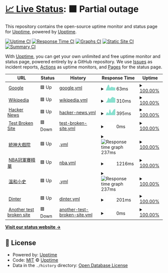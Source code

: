 # [📈 Live Status](https://demo.upptime.js.org): <!--live status--> **🟧 Partial outage**

This repository contains the open-source uptime monitor and status page for [Upptime](https://upptime.js.org), powered by [Upptime](https://github.com/upptime/upptime).

[![Uptime CI](https://github.com/upptime/upptime/workflows/Uptime%20CI/badge.svg)](https://github.com/upptime/upptime/actions?query=workflow%3A%22Uptime+CI%22)
[![Response Time CI](https://github.com/upptime/upptime/workflows/Response%20Time%20CI/badge.svg)](https://github.com/upptime/upptime/actions?query=workflow%3A%22Response+Time+CI%22)
[![Graphs CI](https://github.com/upptime/upptime/workflows/Graphs%20CI/badge.svg)](https://github.com/upptime/upptime/actions?query=workflow%3A%22Graphs+CI%22)
[![Static Site CI](https://github.com/upptime/upptime/workflows/Static%20Site%20CI/badge.svg)](https://github.com/upptime/upptime/actions?query=workflow%3A%22Static+Site+CI%22)
[![Summary CI](https://github.com/upptime/upptime/workflows/Summary%20CI/badge.svg)](https://github.com/upptime/upptime/actions?query=workflow%3A%22Summary+CI%22)

With [Upptime](https://upptime.js.org), you can get your own unlimited and free uptime monitor and status page, powered entirely by a GitHub repository. We use [Issues](https://github.com/upptime/upptime/issues) as incident reports, [Actions](https://github.com/upptime/upptime/actions) as uptime monitors, and [Pages](https://demo.upptime.js.org) for the status page.

<!--start: status pages-->
<!-- This summary is generated by Upptime (https://github.com/upptime/upptime) -->
<!-- Do not edit this manually, your changes will be overwritten -->
<!-- prettier-ignore -->
| URL | Status | History | Response Time | Uptime |
| --- | ------ | ------- | ------------- | ------ |
| <img alt="" src="https://favicons.githubusercontent.com/www.google.com" height="13"> [Google](https://www.google.com) | 🟩 Up | [google.yml](https://github.com/Lin-NZ/109403520upptime/commits/HEAD/history/google.yml) | <details><summary><img alt="Response time graph" src="./graphs/google/response-time-week.png" height="20"> 63ms</summary><br><a href="https://demo.upptime.js.org/history/google"><img alt="Response time 81" src="https://img.shields.io/endpoint?url=https%3A%2F%2Fraw.githubusercontent.com%2FLin-NZ%2F109403520upptime%2FHEAD%2Fapi%2Fgoogle%2Fresponse-time.json"></a><br><a href="https://demo.upptime.js.org/history/google"><img alt="24-hour response time 84" src="https://img.shields.io/endpoint?url=https%3A%2F%2Fraw.githubusercontent.com%2FLin-NZ%2F109403520upptime%2FHEAD%2Fapi%2Fgoogle%2Fresponse-time-day.json"></a><br><a href="https://demo.upptime.js.org/history/google"><img alt="7-day response time 63" src="https://img.shields.io/endpoint?url=https%3A%2F%2Fraw.githubusercontent.com%2FLin-NZ%2F109403520upptime%2FHEAD%2Fapi%2Fgoogle%2Fresponse-time-week.json"></a><br><a href="https://demo.upptime.js.org/history/google"><img alt="30-day response time 81" src="https://img.shields.io/endpoint?url=https%3A%2F%2Fraw.githubusercontent.com%2FLin-NZ%2F109403520upptime%2FHEAD%2Fapi%2Fgoogle%2Fresponse-time-month.json"></a><br><a href="https://demo.upptime.js.org/history/google"><img alt="1-year response time 81" src="https://img.shields.io/endpoint?url=https%3A%2F%2Fraw.githubusercontent.com%2FLin-NZ%2F109403520upptime%2FHEAD%2Fapi%2Fgoogle%2Fresponse-time-year.json"></a></details> | <details><summary><a href="https://demo.upptime.js.org/history/google">100.00%</a></summary><a href="https://demo.upptime.js.org/history/google"><img alt="All-time uptime 100.00%" src="https://img.shields.io/endpoint?url=https%3A%2F%2Fraw.githubusercontent.com%2FLin-NZ%2F109403520upptime%2FHEAD%2Fapi%2Fgoogle%2Fuptime.json"></a><br><a href="https://demo.upptime.js.org/history/google"><img alt="24-hour uptime 100.00%" src="https://img.shields.io/endpoint?url=https%3A%2F%2Fraw.githubusercontent.com%2FLin-NZ%2F109403520upptime%2FHEAD%2Fapi%2Fgoogle%2Fuptime-day.json"></a><br><a href="https://demo.upptime.js.org/history/google"><img alt="7-day uptime 100.00%" src="https://img.shields.io/endpoint?url=https%3A%2F%2Fraw.githubusercontent.com%2FLin-NZ%2F109403520upptime%2FHEAD%2Fapi%2Fgoogle%2Fuptime-week.json"></a><br><a href="https://demo.upptime.js.org/history/google"><img alt="30-day uptime 100.00%" src="https://img.shields.io/endpoint?url=https%3A%2F%2Fraw.githubusercontent.com%2FLin-NZ%2F109403520upptime%2FHEAD%2Fapi%2Fgoogle%2Fuptime-month.json"></a><br><a href="https://demo.upptime.js.org/history/google"><img alt="1-year uptime 100.00%" src="https://img.shields.io/endpoint?url=https%3A%2F%2Fraw.githubusercontent.com%2FLin-NZ%2F109403520upptime%2FHEAD%2Fapi%2Fgoogle%2Fuptime-year.json"></a></details>
| <img alt="" src="https://favicons.githubusercontent.com/en.wikipedia.org" height="13"> [Wikipedia](https://en.wikipedia.org) | 🟩 Up | [wikipedia.yml](https://github.com/Lin-NZ/109403520upptime/commits/HEAD/history/wikipedia.yml) | <details><summary><img alt="Response time graph" src="./graphs/wikipedia/response-time-week.png" height="20"> 310ms</summary><br><a href="https://demo.upptime.js.org/history/wikipedia"><img alt="Response time 264" src="https://img.shields.io/endpoint?url=https%3A%2F%2Fraw.githubusercontent.com%2FLin-NZ%2F109403520upptime%2FHEAD%2Fapi%2Fwikipedia%2Fresponse-time.json"></a><br><a href="https://demo.upptime.js.org/history/wikipedia"><img alt="24-hour response time 155" src="https://img.shields.io/endpoint?url=https%3A%2F%2Fraw.githubusercontent.com%2FLin-NZ%2F109403520upptime%2FHEAD%2Fapi%2Fwikipedia%2Fresponse-time-day.json"></a><br><a href="https://demo.upptime.js.org/history/wikipedia"><img alt="7-day response time 310" src="https://img.shields.io/endpoint?url=https%3A%2F%2Fraw.githubusercontent.com%2FLin-NZ%2F109403520upptime%2FHEAD%2Fapi%2Fwikipedia%2Fresponse-time-week.json"></a><br><a href="https://demo.upptime.js.org/history/wikipedia"><img alt="30-day response time 264" src="https://img.shields.io/endpoint?url=https%3A%2F%2Fraw.githubusercontent.com%2FLin-NZ%2F109403520upptime%2FHEAD%2Fapi%2Fwikipedia%2Fresponse-time-month.json"></a><br><a href="https://demo.upptime.js.org/history/wikipedia"><img alt="1-year response time 264" src="https://img.shields.io/endpoint?url=https%3A%2F%2Fraw.githubusercontent.com%2FLin-NZ%2F109403520upptime%2FHEAD%2Fapi%2Fwikipedia%2Fresponse-time-year.json"></a></details> | <details><summary><a href="https://demo.upptime.js.org/history/wikipedia">100.00%</a></summary><a href="https://demo.upptime.js.org/history/wikipedia"><img alt="All-time uptime 100.00%" src="https://img.shields.io/endpoint?url=https%3A%2F%2Fraw.githubusercontent.com%2FLin-NZ%2F109403520upptime%2FHEAD%2Fapi%2Fwikipedia%2Fuptime.json"></a><br><a href="https://demo.upptime.js.org/history/wikipedia"><img alt="24-hour uptime 100.00%" src="https://img.shields.io/endpoint?url=https%3A%2F%2Fraw.githubusercontent.com%2FLin-NZ%2F109403520upptime%2FHEAD%2Fapi%2Fwikipedia%2Fuptime-day.json"></a><br><a href="https://demo.upptime.js.org/history/wikipedia"><img alt="7-day uptime 100.00%" src="https://img.shields.io/endpoint?url=https%3A%2F%2Fraw.githubusercontent.com%2FLin-NZ%2F109403520upptime%2FHEAD%2Fapi%2Fwikipedia%2Fuptime-week.json"></a><br><a href="https://demo.upptime.js.org/history/wikipedia"><img alt="30-day uptime 100.00%" src="https://img.shields.io/endpoint?url=https%3A%2F%2Fraw.githubusercontent.com%2FLin-NZ%2F109403520upptime%2FHEAD%2Fapi%2Fwikipedia%2Fuptime-month.json"></a><br><a href="https://demo.upptime.js.org/history/wikipedia"><img alt="1-year uptime 100.00%" src="https://img.shields.io/endpoint?url=https%3A%2F%2Fraw.githubusercontent.com%2FLin-NZ%2F109403520upptime%2FHEAD%2Fapi%2Fwikipedia%2Fuptime-year.json"></a></details>
| <img alt="" src="https://favicons.githubusercontent.com/news.ycombinator.com" height="13"> [Hacker News](https://news.ycombinator.com) | 🟩 Up | [hacker-news.yml](https://github.com/Lin-NZ/109403520upptime/commits/HEAD/history/hacker-news.yml) | <details><summary><img alt="Response time graph" src="./graphs/hacker-news/response-time-week.png" height="20"> 395ms</summary><br><a href="https://demo.upptime.js.org/history/hacker-news"><img alt="Response time 341" src="https://img.shields.io/endpoint?url=https%3A%2F%2Fraw.githubusercontent.com%2FLin-NZ%2F109403520upptime%2FHEAD%2Fapi%2Fhacker-news%2Fresponse-time.json"></a><br><a href="https://demo.upptime.js.org/history/hacker-news"><img alt="24-hour response time 445" src="https://img.shields.io/endpoint?url=https%3A%2F%2Fraw.githubusercontent.com%2FLin-NZ%2F109403520upptime%2FHEAD%2Fapi%2Fhacker-news%2Fresponse-time-day.json"></a><br><a href="https://demo.upptime.js.org/history/hacker-news"><img alt="7-day response time 395" src="https://img.shields.io/endpoint?url=https%3A%2F%2Fraw.githubusercontent.com%2FLin-NZ%2F109403520upptime%2FHEAD%2Fapi%2Fhacker-news%2Fresponse-time-week.json"></a><br><a href="https://demo.upptime.js.org/history/hacker-news"><img alt="30-day response time 341" src="https://img.shields.io/endpoint?url=https%3A%2F%2Fraw.githubusercontent.com%2FLin-NZ%2F109403520upptime%2FHEAD%2Fapi%2Fhacker-news%2Fresponse-time-month.json"></a><br><a href="https://demo.upptime.js.org/history/hacker-news"><img alt="1-year response time 341" src="https://img.shields.io/endpoint?url=https%3A%2F%2Fraw.githubusercontent.com%2FLin-NZ%2F109403520upptime%2FHEAD%2Fapi%2Fhacker-news%2Fresponse-time-year.json"></a></details> | <details><summary><a href="https://demo.upptime.js.org/history/hacker-news">100.00%</a></summary><a href="https://demo.upptime.js.org/history/hacker-news"><img alt="All-time uptime 100.00%" src="https://img.shields.io/endpoint?url=https%3A%2F%2Fraw.githubusercontent.com%2FLin-NZ%2F109403520upptime%2FHEAD%2Fapi%2Fhacker-news%2Fuptime.json"></a><br><a href="https://demo.upptime.js.org/history/hacker-news"><img alt="24-hour uptime 100.00%" src="https://img.shields.io/endpoint?url=https%3A%2F%2Fraw.githubusercontent.com%2FLin-NZ%2F109403520upptime%2FHEAD%2Fapi%2Fhacker-news%2Fuptime-day.json"></a><br><a href="https://demo.upptime.js.org/history/hacker-news"><img alt="7-day uptime 100.00%" src="https://img.shields.io/endpoint?url=https%3A%2F%2Fraw.githubusercontent.com%2FLin-NZ%2F109403520upptime%2FHEAD%2Fapi%2Fhacker-news%2Fuptime-week.json"></a><br><a href="https://demo.upptime.js.org/history/hacker-news"><img alt="30-day uptime 100.00%" src="https://img.shields.io/endpoint?url=https%3A%2F%2Fraw.githubusercontent.com%2FLin-NZ%2F109403520upptime%2FHEAD%2Fapi%2Fhacker-news%2Fuptime-month.json"></a><br><a href="https://demo.upptime.js.org/history/hacker-news"><img alt="1-year uptime 100.00%" src="https://img.shields.io/endpoint?url=https%3A%2F%2Fraw.githubusercontent.com%2FLin-NZ%2F109403520upptime%2FHEAD%2Fapi%2Fhacker-news%2Fuptime-year.json"></a></details>
| <img alt="" src="https://favicons.githubusercontent.com/thissitedoesnotexist.koj.co" height="13"> [Test Broken Site](https://thissitedoesnotexist.koj.co) | 🟥 Down | [test-broken-site.yml](https://github.com/Lin-NZ/109403520upptime/commits/HEAD/history/test-broken-site.yml) | <details><summary><img alt="Response time graph" src="./graphs/test-broken-site/response-time-week.png" height="20"> 0ms</summary><br><a href="https://demo.upptime.js.org/history/test-broken-site"><img alt="Response time 0" src="https://img.shields.io/endpoint?url=https%3A%2F%2Fraw.githubusercontent.com%2FLin-NZ%2F109403520upptime%2FHEAD%2Fapi%2Ftest-broken-site%2Fresponse-time.json"></a><br><a href="https://demo.upptime.js.org/history/test-broken-site"><img alt="24-hour response time 0" src="https://img.shields.io/endpoint?url=https%3A%2F%2Fraw.githubusercontent.com%2FLin-NZ%2F109403520upptime%2FHEAD%2Fapi%2Ftest-broken-site%2Fresponse-time-day.json"></a><br><a href="https://demo.upptime.js.org/history/test-broken-site"><img alt="7-day response time 0" src="https://img.shields.io/endpoint?url=https%3A%2F%2Fraw.githubusercontent.com%2FLin-NZ%2F109403520upptime%2FHEAD%2Fapi%2Ftest-broken-site%2Fresponse-time-week.json"></a><br><a href="https://demo.upptime.js.org/history/test-broken-site"><img alt="30-day response time 0" src="https://img.shields.io/endpoint?url=https%3A%2F%2Fraw.githubusercontent.com%2FLin-NZ%2F109403520upptime%2FHEAD%2Fapi%2Ftest-broken-site%2Fresponse-time-month.json"></a><br><a href="https://demo.upptime.js.org/history/test-broken-site"><img alt="1-year response time 0" src="https://img.shields.io/endpoint?url=https%3A%2F%2Fraw.githubusercontent.com%2FLin-NZ%2F109403520upptime%2FHEAD%2Fapi%2Ftest-broken-site%2Fresponse-time-year.json"></a></details> | <details><summary><a href="https://demo.upptime.js.org/history/test-broken-site">100.00%</a></summary><a href="https://demo.upptime.js.org/history/test-broken-site"><img alt="All-time uptime 100.00%" src="https://img.shields.io/endpoint?url=https%3A%2F%2Fraw.githubusercontent.com%2FLin-NZ%2F109403520upptime%2FHEAD%2Fapi%2Ftest-broken-site%2Fuptime.json"></a><br><a href="https://demo.upptime.js.org/history/test-broken-site"><img alt="24-hour uptime 100.00%" src="https://img.shields.io/endpoint?url=https%3A%2F%2Fraw.githubusercontent.com%2FLin-NZ%2F109403520upptime%2FHEAD%2Fapi%2Ftest-broken-site%2Fuptime-day.json"></a><br><a href="https://demo.upptime.js.org/history/test-broken-site"><img alt="7-day uptime 100.00%" src="https://img.shields.io/endpoint?url=https%3A%2F%2Fraw.githubusercontent.com%2FLin-NZ%2F109403520upptime%2FHEAD%2Fapi%2Ftest-broken-site%2Fuptime-week.json"></a><br><a href="https://demo.upptime.js.org/history/test-broken-site"><img alt="30-day uptime 100.00%" src="https://img.shields.io/endpoint?url=https%3A%2F%2Fraw.githubusercontent.com%2FLin-NZ%2F109403520upptime%2FHEAD%2Fapi%2Ftest-broken-site%2Fuptime-month.json"></a><br><a href="https://demo.upptime.js.org/history/test-broken-site"><img alt="1-year uptime 100.00%" src="https://img.shields.io/endpoint?url=https%3A%2F%2Fraw.githubusercontent.com%2FLin-NZ%2F109403520upptime%2FHEAD%2Fapi%2Ftest-broken-site%2Fuptime-year.json"></a></details>
| <img alt="" src="https://favicons.githubusercontent.com/www.youtube.com" height="13"> [統神大戲院](https://www.youtube.com/c/%E7%B5%B1%E7%A5%9E%E5%A4%A7%E6%88%B2%E9%99%A2) | 🟩 Up | [.yml](https://github.com/Lin-NZ/109403520upptime/commits/HEAD/history/.yml) | <details><summary><img alt="Response time graph" src="./graphs//response-time-week.png" height="20"> 237ms</summary><br><a href="https://demo.upptime.js.org/history/"><img alt="Response time 254" src="https://img.shields.io/endpoint?url=https%3A%2F%2Fraw.githubusercontent.com%2FLin-NZ%2F109403520upptime%2FHEAD%2Fapi%2F%2Fresponse-time.json"></a><br><a href="https://demo.upptime.js.org/history/"><img alt="24-hour response time 244" src="https://img.shields.io/endpoint?url=https%3A%2F%2Fraw.githubusercontent.com%2FLin-NZ%2F109403520upptime%2FHEAD%2Fapi%2F%2Fresponse-time-day.json"></a><br><a href="https://demo.upptime.js.org/history/"><img alt="7-day response time 237" src="https://img.shields.io/endpoint?url=https%3A%2F%2Fraw.githubusercontent.com%2FLin-NZ%2F109403520upptime%2FHEAD%2Fapi%2F%2Fresponse-time-week.json"></a><br><a href="https://demo.upptime.js.org/history/"><img alt="30-day response time 254" src="https://img.shields.io/endpoint?url=https%3A%2F%2Fraw.githubusercontent.com%2FLin-NZ%2F109403520upptime%2FHEAD%2Fapi%2F%2Fresponse-time-month.json"></a><br><a href="https://demo.upptime.js.org/history/"><img alt="1-year response time 254" src="https://img.shields.io/endpoint?url=https%3A%2F%2Fraw.githubusercontent.com%2FLin-NZ%2F109403520upptime%2FHEAD%2Fapi%2F%2Fresponse-time-year.json"></a></details> | <details><summary><a href="https://demo.upptime.js.org/history/">100.00%</a></summary><a href="https://demo.upptime.js.org/history/"><img alt="All-time uptime 100.00%" src="https://img.shields.io/endpoint?url=https%3A%2F%2Fraw.githubusercontent.com%2FLin-NZ%2F109403520upptime%2FHEAD%2Fapi%2F%2Fuptime.json"></a><br><a href="https://demo.upptime.js.org/history/"><img alt="24-hour uptime 100.00%" src="https://img.shields.io/endpoint?url=https%3A%2F%2Fraw.githubusercontent.com%2FLin-NZ%2F109403520upptime%2FHEAD%2Fapi%2F%2Fuptime-day.json"></a><br><a href="https://demo.upptime.js.org/history/"><img alt="7-day uptime 100.00%" src="https://img.shields.io/endpoint?url=https%3A%2F%2Fraw.githubusercontent.com%2FLin-NZ%2F109403520upptime%2FHEAD%2Fapi%2F%2Fuptime-week.json"></a><br><a href="https://demo.upptime.js.org/history/"><img alt="30-day uptime 100.00%" src="https://img.shields.io/endpoint?url=https%3A%2F%2Fraw.githubusercontent.com%2FLin-NZ%2F109403520upptime%2FHEAD%2Fapi%2F%2Fuptime-month.json"></a><br><a href="https://demo.upptime.js.org/history/"><img alt="1-year uptime 100.00%" src="https://img.shields.io/endpoint?url=https%3A%2F%2Fraw.githubusercontent.com%2FLin-NZ%2F109403520upptime%2FHEAD%2Fapi%2F%2Fuptime-year.json"></a></details>
| <img alt="" src="https://favicons.githubusercontent.com/today.line.me" height="13"> [NBA冠軍賽精華](https://today.line.me/tw/v2/article/wJ5jMmR) | 🟩 Up | [nba.yml](https://github.com/Lin-NZ/109403520upptime/commits/HEAD/history/nba.yml) | <details><summary><img alt="Response time graph" src="./graphs/nba/response-time-week.png" height="20"> 1216ms</summary><br><a href="https://demo.upptime.js.org/history/nba"><img alt="Response time 858" src="https://img.shields.io/endpoint?url=https%3A%2F%2Fraw.githubusercontent.com%2FLin-NZ%2F109403520upptime%2FHEAD%2Fapi%2Fnba%2Fresponse-time.json"></a><br><a href="https://demo.upptime.js.org/history/nba"><img alt="24-hour response time 537" src="https://img.shields.io/endpoint?url=https%3A%2F%2Fraw.githubusercontent.com%2FLin-NZ%2F109403520upptime%2FHEAD%2Fapi%2Fnba%2Fresponse-time-day.json"></a><br><a href="https://demo.upptime.js.org/history/nba"><img alt="7-day response time 1216" src="https://img.shields.io/endpoint?url=https%3A%2F%2Fraw.githubusercontent.com%2FLin-NZ%2F109403520upptime%2FHEAD%2Fapi%2Fnba%2Fresponse-time-week.json"></a><br><a href="https://demo.upptime.js.org/history/nba"><img alt="30-day response time 858" src="https://img.shields.io/endpoint?url=https%3A%2F%2Fraw.githubusercontent.com%2FLin-NZ%2F109403520upptime%2FHEAD%2Fapi%2Fnba%2Fresponse-time-month.json"></a><br><a href="https://demo.upptime.js.org/history/nba"><img alt="1-year response time 858" src="https://img.shields.io/endpoint?url=https%3A%2F%2Fraw.githubusercontent.com%2FLin-NZ%2F109403520upptime%2FHEAD%2Fapi%2Fnba%2Fresponse-time-year.json"></a></details> | <details><summary><a href="https://demo.upptime.js.org/history/nba">100.00%</a></summary><a href="https://demo.upptime.js.org/history/nba"><img alt="All-time uptime 100.00%" src="https://img.shields.io/endpoint?url=https%3A%2F%2Fraw.githubusercontent.com%2FLin-NZ%2F109403520upptime%2FHEAD%2Fapi%2Fnba%2Fuptime.json"></a><br><a href="https://demo.upptime.js.org/history/nba"><img alt="24-hour uptime 100.00%" src="https://img.shields.io/endpoint?url=https%3A%2F%2Fraw.githubusercontent.com%2FLin-NZ%2F109403520upptime%2FHEAD%2Fapi%2Fnba%2Fuptime-day.json"></a><br><a href="https://demo.upptime.js.org/history/nba"><img alt="7-day uptime 100.00%" src="https://img.shields.io/endpoint?url=https%3A%2F%2Fraw.githubusercontent.com%2FLin-NZ%2F109403520upptime%2FHEAD%2Fapi%2Fnba%2Fuptime-week.json"></a><br><a href="https://demo.upptime.js.org/history/nba"><img alt="30-day uptime 100.00%" src="https://img.shields.io/endpoint?url=https%3A%2F%2Fraw.githubusercontent.com%2FLin-NZ%2F109403520upptime%2FHEAD%2Fapi%2Fnba%2Fuptime-month.json"></a><br><a href="https://demo.upptime.js.org/history/nba"><img alt="1-year uptime 100.00%" src="https://img.shields.io/endpoint?url=https%3A%2F%2Fraw.githubusercontent.com%2FLin-NZ%2F109403520upptime%2FHEAD%2Fapi%2Fnba%2Fuptime-year.json"></a></details>
| <img alt="" src="https://favicons.githubusercontent.com/www.youtube.com" height="13"> [溫和小史](https://www.youtube.com/user/stanleyslol) | 🟩 Up | [.yml](https://github.com/Lin-NZ/109403520upptime/commits/HEAD/history/.yml) | <details><summary><img alt="Response time graph" src="./graphs//response-time-week.png" height="20"> 237ms</summary><br><a href="https://demo.upptime.js.org/history/"><img alt="Response time 254" src="https://img.shields.io/endpoint?url=https%3A%2F%2Fraw.githubusercontent.com%2FLin-NZ%2F109403520upptime%2FHEAD%2Fapi%2F%2Fresponse-time.json"></a><br><a href="https://demo.upptime.js.org/history/"><img alt="24-hour response time 244" src="https://img.shields.io/endpoint?url=https%3A%2F%2Fraw.githubusercontent.com%2FLin-NZ%2F109403520upptime%2FHEAD%2Fapi%2F%2Fresponse-time-day.json"></a><br><a href="https://demo.upptime.js.org/history/"><img alt="7-day response time 237" src="https://img.shields.io/endpoint?url=https%3A%2F%2Fraw.githubusercontent.com%2FLin-NZ%2F109403520upptime%2FHEAD%2Fapi%2F%2Fresponse-time-week.json"></a><br><a href="https://demo.upptime.js.org/history/"><img alt="30-day response time 254" src="https://img.shields.io/endpoint?url=https%3A%2F%2Fraw.githubusercontent.com%2FLin-NZ%2F109403520upptime%2FHEAD%2Fapi%2F%2Fresponse-time-month.json"></a><br><a href="https://demo.upptime.js.org/history/"><img alt="1-year response time 254" src="https://img.shields.io/endpoint?url=https%3A%2F%2Fraw.githubusercontent.com%2FLin-NZ%2F109403520upptime%2FHEAD%2Fapi%2F%2Fresponse-time-year.json"></a></details> | <details><summary><a href="https://demo.upptime.js.org/history/">100.00%</a></summary><a href="https://demo.upptime.js.org/history/"><img alt="All-time uptime 100.00%" src="https://img.shields.io/endpoint?url=https%3A%2F%2Fraw.githubusercontent.com%2FLin-NZ%2F109403520upptime%2FHEAD%2Fapi%2F%2Fuptime.json"></a><br><a href="https://demo.upptime.js.org/history/"><img alt="24-hour uptime 100.00%" src="https://img.shields.io/endpoint?url=https%3A%2F%2Fraw.githubusercontent.com%2FLin-NZ%2F109403520upptime%2FHEAD%2Fapi%2F%2Fuptime-day.json"></a><br><a href="https://demo.upptime.js.org/history/"><img alt="7-day uptime 100.00%" src="https://img.shields.io/endpoint?url=https%3A%2F%2Fraw.githubusercontent.com%2FLin-NZ%2F109403520upptime%2FHEAD%2Fapi%2F%2Fuptime-week.json"></a><br><a href="https://demo.upptime.js.org/history/"><img alt="30-day uptime 100.00%" src="https://img.shields.io/endpoint?url=https%3A%2F%2Fraw.githubusercontent.com%2FLin-NZ%2F109403520upptime%2FHEAD%2Fapi%2F%2Fuptime-month.json"></a><br><a href="https://demo.upptime.js.org/history/"><img alt="1-year uptime 100.00%" src="https://img.shields.io/endpoint?url=https%3A%2F%2Fraw.githubusercontent.com%2FLin-NZ%2F109403520upptime%2FHEAD%2Fapi%2F%2Fuptime-year.json"></a></details>
| <img alt="" src="https://favicons.githubusercontent.com/www.youtube.com" height="13"> [Dinter](https://www.youtube.com/c/Dinterlolz) | 🟩 Up | [dinter.yml](https://github.com/Lin-NZ/109403520upptime/commits/HEAD/history/dinter.yml) | <details><summary><img alt="Response time graph" src="./graphs/dinter/response-time-week.png" height="20"> 201ms</summary><br><a href="https://demo.upptime.js.org/history/dinter"><img alt="Response time 207" src="https://img.shields.io/endpoint?url=https%3A%2F%2Fraw.githubusercontent.com%2FLin-NZ%2F109403520upptime%2FHEAD%2Fapi%2Fdinter%2Fresponse-time.json"></a><br><a href="https://demo.upptime.js.org/history/dinter"><img alt="24-hour response time 225" src="https://img.shields.io/endpoint?url=https%3A%2F%2Fraw.githubusercontent.com%2FLin-NZ%2F109403520upptime%2FHEAD%2Fapi%2Fdinter%2Fresponse-time-day.json"></a><br><a href="https://demo.upptime.js.org/history/dinter"><img alt="7-day response time 201" src="https://img.shields.io/endpoint?url=https%3A%2F%2Fraw.githubusercontent.com%2FLin-NZ%2F109403520upptime%2FHEAD%2Fapi%2Fdinter%2Fresponse-time-week.json"></a><br><a href="https://demo.upptime.js.org/history/dinter"><img alt="30-day response time 207" src="https://img.shields.io/endpoint?url=https%3A%2F%2Fraw.githubusercontent.com%2FLin-NZ%2F109403520upptime%2FHEAD%2Fapi%2Fdinter%2Fresponse-time-month.json"></a><br><a href="https://demo.upptime.js.org/history/dinter"><img alt="1-year response time 207" src="https://img.shields.io/endpoint?url=https%3A%2F%2Fraw.githubusercontent.com%2FLin-NZ%2F109403520upptime%2FHEAD%2Fapi%2Fdinter%2Fresponse-time-year.json"></a></details> | <details><summary><a href="https://demo.upptime.js.org/history/dinter">100.00%</a></summary><a href="https://demo.upptime.js.org/history/dinter"><img alt="All-time uptime 100.00%" src="https://img.shields.io/endpoint?url=https%3A%2F%2Fraw.githubusercontent.com%2FLin-NZ%2F109403520upptime%2FHEAD%2Fapi%2Fdinter%2Fuptime.json"></a><br><a href="https://demo.upptime.js.org/history/dinter"><img alt="24-hour uptime 100.00%" src="https://img.shields.io/endpoint?url=https%3A%2F%2Fraw.githubusercontent.com%2FLin-NZ%2F109403520upptime%2FHEAD%2Fapi%2Fdinter%2Fuptime-day.json"></a><br><a href="https://demo.upptime.js.org/history/dinter"><img alt="7-day uptime 100.00%" src="https://img.shields.io/endpoint?url=https%3A%2F%2Fraw.githubusercontent.com%2FLin-NZ%2F109403520upptime%2FHEAD%2Fapi%2Fdinter%2Fuptime-week.json"></a><br><a href="https://demo.upptime.js.org/history/dinter"><img alt="30-day uptime 100.00%" src="https://img.shields.io/endpoint?url=https%3A%2F%2Fraw.githubusercontent.com%2FLin-NZ%2F109403520upptime%2FHEAD%2Fapi%2Fdinter%2Fuptime-month.json"></a><br><a href="https://demo.upptime.js.org/history/dinter"><img alt="1-year uptime 100.00%" src="https://img.shields.io/endpoint?url=https%3A%2F%2Fraw.githubusercontent.com%2FLin-NZ%2F109403520upptime%2FHEAD%2Fapi%2Fdinter%2Fuptime-year.json"></a></details>
| <img alt="" src="https://favicons.githubusercontent.com/abcdefg" height="13"> [Another test broken site](https://abcdefg) | 🟥 Down | [another-test-broken-site.yml](https://github.com/Lin-NZ/109403520upptime/commits/HEAD/history/another-test-broken-site.yml) | <details><summary><img alt="Response time graph" src="./graphs/another-test-broken-site/response-time-week.png" height="20"> 0ms</summary><br><a href="https://demo.upptime.js.org/history/another-test-broken-site"><img alt="Response time 0" src="https://img.shields.io/endpoint?url=https%3A%2F%2Fraw.githubusercontent.com%2FLin-NZ%2F109403520upptime%2FHEAD%2Fapi%2Fanother-test-broken-site%2Fresponse-time.json"></a><br><a href="https://demo.upptime.js.org/history/another-test-broken-site"><img alt="24-hour response time 0" src="https://img.shields.io/endpoint?url=https%3A%2F%2Fraw.githubusercontent.com%2FLin-NZ%2F109403520upptime%2FHEAD%2Fapi%2Fanother-test-broken-site%2Fresponse-time-day.json"></a><br><a href="https://demo.upptime.js.org/history/another-test-broken-site"><img alt="7-day response time 0" src="https://img.shields.io/endpoint?url=https%3A%2F%2Fraw.githubusercontent.com%2FLin-NZ%2F109403520upptime%2FHEAD%2Fapi%2Fanother-test-broken-site%2Fresponse-time-week.json"></a><br><a href="https://demo.upptime.js.org/history/another-test-broken-site"><img alt="30-day response time 0" src="https://img.shields.io/endpoint?url=https%3A%2F%2Fraw.githubusercontent.com%2FLin-NZ%2F109403520upptime%2FHEAD%2Fapi%2Fanother-test-broken-site%2Fresponse-time-month.json"></a><br><a href="https://demo.upptime.js.org/history/another-test-broken-site"><img alt="1-year response time 0" src="https://img.shields.io/endpoint?url=https%3A%2F%2Fraw.githubusercontent.com%2FLin-NZ%2F109403520upptime%2FHEAD%2Fapi%2Fanother-test-broken-site%2Fresponse-time-year.json"></a></details> | <details><summary><a href="https://demo.upptime.js.org/history/another-test-broken-site">100.00%</a></summary><a href="https://demo.upptime.js.org/history/another-test-broken-site"><img alt="All-time uptime 100.00%" src="https://img.shields.io/endpoint?url=https%3A%2F%2Fraw.githubusercontent.com%2FLin-NZ%2F109403520upptime%2FHEAD%2Fapi%2Fanother-test-broken-site%2Fuptime.json"></a><br><a href="https://demo.upptime.js.org/history/another-test-broken-site"><img alt="24-hour uptime 100.00%" src="https://img.shields.io/endpoint?url=https%3A%2F%2Fraw.githubusercontent.com%2FLin-NZ%2F109403520upptime%2FHEAD%2Fapi%2Fanother-test-broken-site%2Fuptime-day.json"></a><br><a href="https://demo.upptime.js.org/history/another-test-broken-site"><img alt="7-day uptime 100.00%" src="https://img.shields.io/endpoint?url=https%3A%2F%2Fraw.githubusercontent.com%2FLin-NZ%2F109403520upptime%2FHEAD%2Fapi%2Fanother-test-broken-site%2Fuptime-week.json"></a><br><a href="https://demo.upptime.js.org/history/another-test-broken-site"><img alt="30-day uptime 100.00%" src="https://img.shields.io/endpoint?url=https%3A%2F%2Fraw.githubusercontent.com%2FLin-NZ%2F109403520upptime%2FHEAD%2Fapi%2Fanother-test-broken-site%2Fuptime-month.json"></a><br><a href="https://demo.upptime.js.org/history/another-test-broken-site"><img alt="1-year uptime 100.00%" src="https://img.shields.io/endpoint?url=https%3A%2F%2Fraw.githubusercontent.com%2FLin-NZ%2F109403520upptime%2FHEAD%2Fapi%2Fanother-test-broken-site%2Fuptime-year.json"></a></details>

<!--end: status pages-->

[**Visit our status website →**](https://demo.upptime.js.org)

## 📄 License

- Powered by: [Upptime](https://github.com/upptime/upptime)
- Code: [MIT](./LICENSE) © [Upptime](https://upptime.js.org)
- Data in the `./history` directory: [Open Database License](https://opendatacommons.org/licenses/odbl/1-0/)
